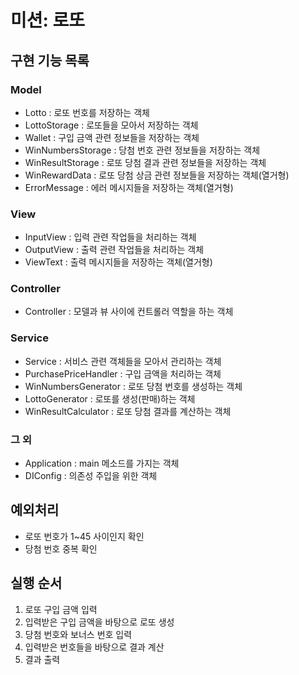 # 미션: 로또

## 구현 기능 목록

### Model

- Lotto : 로또 번호를 저장하는 객체
- LottoStorage : 로또들을 모아서 저장하는 객체
- Wallet : 구입 금액 관련 정보들을 저장하는 객체
- WinNumbersStorage : 당첨 번호 관련 정보들을 저장하는 객체
- WinResultStorage : 로또 당첨 결과 관련 정보들을 저장하는 객체
- WinRewardData : 로또 당첨 상금 관련 정보들을 저장하는 객체(열거형)
- ErrorMessage : 에러 메시지들을 저장하는 객체(열거형)

### View

- InputView : 입력 관련 작업들을 처리하는 객체
- OutputView : 출력 관련 작업들을 처리하는 객체
- ViewText : 출력 메시지들을 저장하는 객체(열거형)

### Controller

- Controller : 모델과 뷰 사이에 컨트롤러 역할을 하는 객체

### Service

- Service : 서비스 관련 객체들을 모아서 관리하는 객체
- PurchasePriceHandler : 구입 금액을 처리하는 객체
- WinNumbersGenerator : 로또 당첨 번호를 생성하는 객체
- LottoGenerator : 로또를 생성(판매)하는 객체
- WinResultCalculator : 로또 당첨 결과를 계산하는 객체

### 그 외

- Application : main 메소드를 가지는 객체
- DIConfig : 의존성 주입을 위한 객체

## 예외처리

- 로또 번호가 1~45 사이인지 확인
- 당첨 번호 중복 확인

## 실행 순서

1. 로또 구입 금액 입력
2. 입력받은 구입 금액을 바탕으로 로또 생성
3. 당첨 번호와 보너스 번호 입력
4. 입력받은 번호들을 바탕으로 결과 계산
5. 결과 출력
